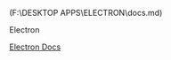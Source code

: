 (F:\DESKTOP APPS\ELECTRON\docs.md)

Electron

[Electron Docs](https://www.electronjs.org/docs/latest/)
